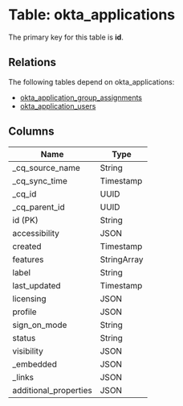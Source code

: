 # Table: okta_applications

The primary key for this table is **id**.

## Relations

The following tables depend on okta_applications:
  - [okta_application_group_assignments](okta_application_group_assignments.md)
  - [okta_application_users](okta_application_users.md)

## Columns

| Name          | Type          |
| ------------- | ------------- |
|_cq_source_name|String|
|_cq_sync_time|Timestamp|
|_cq_id|UUID|
|_cq_parent_id|UUID|
|id (PK)|String|
|accessibility|JSON|
|created|Timestamp|
|features|StringArray|
|label|String|
|last_updated|Timestamp|
|licensing|JSON|
|profile|JSON|
|sign_on_mode|String|
|status|String|
|visibility|JSON|
|_embedded|JSON|
|_links|JSON|
|additional_properties|JSON|